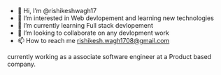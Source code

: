 - 👋 Hi, I’m @rishikeshwagh17
- 👀 I’m interested in Web devlopement and learning new technologies
- 🌱 I’m currently learning Full stack devlopement
- 💞️ I’m looking to collaborate on any devlopment work
- 📫 How to reach me rishikesh.wagh1708@gmail.com

currently working as a associate software engineer at a Product based company.


<!---
rishikeshwagh17/rishikeshwagh17 is a ✨ special ✨ repository because its `README.md` (this file) appears on your GitHub profile.
You can click the Preview link to take a look at your changes.
--->
